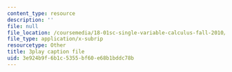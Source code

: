 ```yaml
---
content_type: resource
description: ''
file: null
file_location: /coursemedia/18-01sc-single-variable-calculus-fall-2010/3e924b9f6b1c5355bf60e68b1bddc78b_--lPz7VFnKI.vtt
file_type: application/x-subrip
resourcetype: Other
title: 3play caption file
uid: 3e924b9f-6b1c-5355-bf60-e68b1bddc78b
---
```

